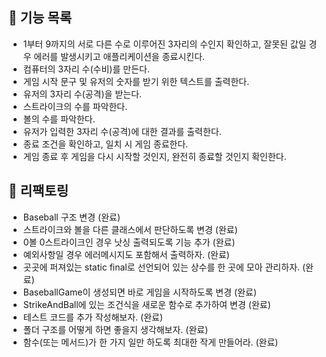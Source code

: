 ## 📖 기능 목록

- 1부터 9까지의 서로 다른 수로 이루어진 3자리의 수인지 확인하고, 잘못된 값일 경우 에러를 발생시키고 애플리케이션을 종료시킨다.
- 컴퓨터의 3자리 수(수비)를 만든다.
- 게임 시작 문구 및 유저의 숫자를 받기 위한 텍스트를 출력한다.
- 유저의 3자리 수(공격)을 받는다.
- 스트라이크의 수를 파악한다.
- 볼의 수를 파악한다.
- 유저가 입력한 3자리 수(공격)에 대한 결과를 출력한다.
- 종료 조건을 확인하고, 일치 시 게임 종료한다.
- 게임 종료 후 게임을 다시 시작할 것인지, 완전히 종료할 것인지 확인한다.

## 🎯 리팩토링

- Baseball 구조 변경 (완료)
- 스트라이크와 볼을 다른 클래스에서 판단하도록 변경 (완료)
- 0볼 0스트라이크인 경우 낫싱 출력되도록 기능 추가 (완료)
- 예외사항일 경우 에러메시지도 포함해서 출력하자. (완료)
- 곳곳에 퍼져있는 static final로 선언되어 있는 상수를 한 곳에 모아 관리하자. (완료)
- BaseballGame이 생성되면 바로 게임을 시작하도록 변경 (완료)
- StrikeAndBall에 있는 조건식을 새로운 함수로 추가하여 변경 (완료)
- 테스트 코드를 추가 작성해보자. (완료)
- 폴더 구조를 어떻게 하면 좋을지 생각해보자. (완료)
- 함수(또는 메서드)가 한 가지 일만 하도록 최대한 작게 만들어라. (완료)
